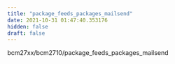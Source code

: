 ```yaml
---
title: "package_feeds_packages_mailsend"
date: 2021-10-31 01:47:40.353176
hidden: false
draft: false
---
```


bcm27xx/bcm2710/package_feeds_packages_mailsend

